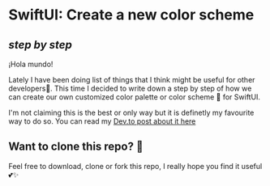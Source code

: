 # SwiftUI: Create a new color scheme 
## _step by step_

¡Hola mundo!

Lately I have been doing list of things that I think might be useful for other developers📱. This time I decided to write down a step by step of how we can create our own customized color palette or color scheme 🎨 for SwiftUI.

I'm not claiming this is the best or only way but it is definetly my favourite way to do so. You can read my [Dev.to post about it here](https://dev.to/silviaespanagil/step-by-step-customize-your-colors-in-swifui-o98)


## Want to clone this repo? 🐑

Feel free to download, clone or fork this repo, I really hope you find it useful 💕✨
